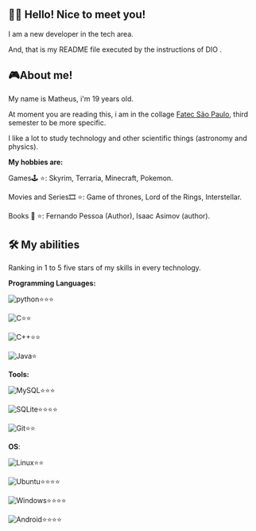 
## 👨‍💻 Hello! Nice to meet you!
I am a new developer in the tech area. 

And, that is my README file executed by the instructions of DIO .

## 🎮About me!

My name is Matheus, i'm 19 years old.

At moment you are reading this, i am in the collage [Fatec São Paulo](https://www.fatecsp.br/), third semester to be more specific.

I like a lot to study technology and other scientific things (astronomy and physics).

**My hobbies are:**

Games🕹 ⭐: Skyrim, Terraria, Minecraft, Pokemon. 

Movies and Series🎞 ⭐: Game of thrones, Lord of the Rings, Interstellar.

Books 📕 ⭐: Fernando Pessoa (Author), Isaac Asimov (author).






## 🛠 My abilities
Ranking in 1 to 5 five stars of my skills in every technology.


**Programming Languages:**

![python](https://img.shields.io/badge/python-3670A0?style=for-the-badge&logo=python&logoColor=ffdd54)⭐⭐⭐

![C](https://img.shields.io/badge/C-00599C?style=for-the-badge&logo=c&logoColor=white)⭐⭐

![C++](https://img.shields.io/badge/C%2B%2B-00599C?style=for-the-badge&logo=c%2B%2B&logoColor=white)⭐⭐

![Java](https://img.shields.io/badge/java-%23ED8B00.svg?style=for-the-badge&logo=openjdk&logoColor=white)⭐

**Tools:** 

![MySQL](https://img.shields.io/badge/MySQL-00000F?style=for-the-badge&logo=mysql&logoColor=white)⭐⭐⭐

![SQLite](https://img.shields.io/badge/SQLite-000?style=for-the-badge&logo=sqlite&logoColor=07405E)⭐⭐⭐⭐

![Git](https://img.shields.io/badge/GIT-E44C30?style=for-the-badge&logo=git&logoColor=white)⭐⭐


**OS**:

![Linux](https://img.shields.io/badge/Linux-000?style=for-the-badge&logo=linux&logoColor=FCC624)⭐⭐

![Ubuntu](https://img.shields.io/badge/Ubuntu-35495E?style=for-the-badge&logo=ubuntu&logoColor=2CA5E0)⭐⭐⭐⭐

![Windows](https://img.shields.io/badge/Windows-000?style=for-the-badge&logo=windows&logoColor=2CA5E0)⭐⭐⭐⭐

![Android](https://img.shields.io/badge/Android-3DDC84?style=for-the-badge&logo=android&logoColor=white)⭐⭐⭐⭐
